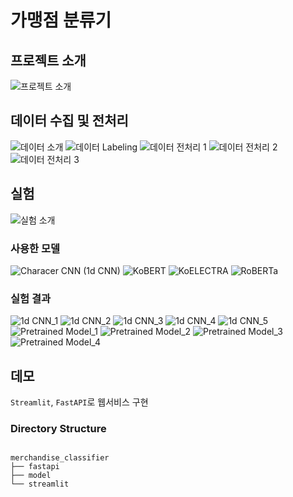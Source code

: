 # 가맹점 분류기
## 프로젝트 소개
![프로젝트 소개](https://user-images.githubusercontent.com/97024674/182273714-e00c0fe4-bacf-446a-9e64-f9c153cb0d0c.png)

## 데이터 수집 및 전처리
![데이터 소개](https://user-images.githubusercontent.com/97024674/182273836-e6958ba0-b951-4367-9bdb-b771f3e56855.png)
![데이터 Labeling](https://user-images.githubusercontent.com/97024674/182273877-48076fa2-cfcb-4332-b05e-8a3625d2c21c.png)
![데이터 전처리 1](https://user-images.githubusercontent.com/97024674/182273903-85320329-cb08-40f6-b767-8de04d800e03.png)
![데이터 전처리 2](https://user-images.githubusercontent.com/97024674/182273942-8f4701f1-ecfa-42e7-83a2-0fd84c55b51d.png)
![데이터 전처리 3](https://user-images.githubusercontent.com/97024674/182273977-a47eb134-1d74-4146-9fe4-7bf10c793d48.png)

## 실험
![실험 소개](https://user-images.githubusercontent.com/97024674/182274033-6e1334e2-3c55-4fce-85b3-3e9022024c9a.png)

### 사용한 모델
![Characer CNN (1d CNN)](https://user-images.githubusercontent.com/97024674/182274112-5d59c826-9343-410b-9233-39a898c23a46.png)
![KoBERT](https://user-images.githubusercontent.com/97024674/182274156-38a2f2b7-cc3b-4e8b-8721-53476817b5fc.png)
![KoELECTRA](https://user-images.githubusercontent.com/97024674/182274203-fc0a8f85-6ae5-49bf-aa4a-fde2f26e5c2e.png)
![RoBERTa](https://user-images.githubusercontent.com/97024674/182274251-bb3dd747-6d6a-4b65-9930-89df17c63c1e.png)

### 실험 결과
![1d CNN_1](https://user-images.githubusercontent.com/97024674/182274315-3f9bf381-967b-43b0-9621-f66bdb4093e3.png)
![1d CNN_2](https://user-images.githubusercontent.com/97024674/182274351-91e12945-14fc-4eae-8a7d-81eea74a9aa0.png)
![1d CNN_3](https://user-images.githubusercontent.com/97024674/182274408-8e7987c6-f2e1-408e-ab08-d651f6ca40b7.png)
![1d CNN_4](https://user-images.githubusercontent.com/97024674/182274437-10120f9e-7d0e-46ca-a3cf-6c64e2cbd7b5.png)
![1d CNN_5](https://user-images.githubusercontent.com/97024674/182274460-6d2e364d-c72b-464c-8c8d-6ff173b59f25.png)
![Pretrained Model_1](https://user-images.githubusercontent.com/97024674/182274482-1e236915-2fb3-4d90-b73b-1f57e7742344.png)
![Pretrained Model_2](https://user-images.githubusercontent.com/97024674/182274525-2c07a2d7-1070-4bd2-9e9f-fbf63767e5b1.png)
![Pretrained Model_3](https://user-images.githubusercontent.com/97024674/182274573-6717dc57-a542-4fff-a43f-bc7bad8fa9bf.png)
![Pretrained Model_4](https://user-images.githubusercontent.com/97024674/182274602-cc64b0a5-230c-4351-8c1e-b1bf88c46c1b.png)

## 데모
`Streamlit`, `FastAPI`로 웹서비스 구현
 
### Directory Structure
<pre>
<code>
merchandise_classifier
├── fastapi
├── model
└── streamlit
</code>
</pre>


